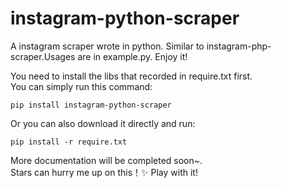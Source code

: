 # instagram-python-scraper
A instagram scraper wrote in python. Similar to instagram-php-scraper.Usages are in example.py. Enjoy it!

You need to install the libs that recorded in require.txt first.  
You can simply run this command:  
```
pip install instagram-python-scraper
```
Or you can also download it directly and run:
```
pip install -r require.txt
```
More documentation will be completed soon~.   
Stars can hurry me up on this！✨
Play with it!
